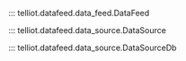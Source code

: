 

::: telliot.datafeed.data_feed.DataFeed

::: telliot.datafeed.data_source.DataSource

::: telliot.datafeed.data_source.DataSourceDb

